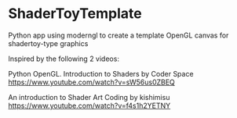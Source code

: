 # ShaderToyTemplate
Python app using moderngl to create a template OpenGL canvas for shadertoy-type graphics

Inspired by the following 2 videos:

Python OpenGL. Introduction to Shaders by Coder Space
https://www.youtube.com/watch?v=sW56us0ZBEQ

An introduction to Shader Art Coding by kishimisu
https://www.youtube.com/watch?v=f4s1h2YETNY
